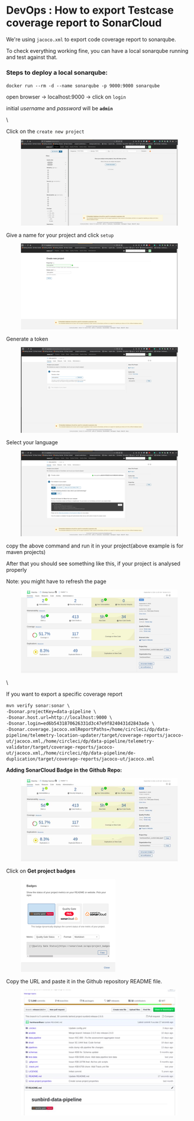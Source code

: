 # DevOps : How to export Testcase coverage report to SonarCloud

We're using `jacoco.xml` to export code coverage report to sonarqube.

To check everything working fine, you can have a local sonarqube running and test against that.

### Steps to deploy a local sonarqube: <a href="#howtoexporttestcasecoveragereporttosonarcloud-stepstodeployalocalsonarqube" id="howtoexporttestcasecoveragereporttosonarcloud-stepstodeployalocalsonarqube"></a>

`docker run --rm -d --name sonarqube -p 9000:9000 sonarqube`

open browser → localhost:9000 → click on `login`

initial _username_ and _password_ will be **`admin`**

\


Click on the `create new project`



<figure><img src="../../../../.gitbook/assets/image001.png" alt=""><figcaption></figcaption></figure>

Give a name for your project and click `setup`



<figure><img src="../../../../.gitbook/assets/image003.png" alt=""><figcaption></figcaption></figure>

Generate a token

<figure><img src="../../../../.gitbook/assets/image005.png" alt=""><figcaption></figcaption></figure>

Select your language



<figure><img src="../../../../.gitbook/assets/image007.png" alt=""><figcaption></figcaption></figure>

copy the above command and run it in your project(above example is for maven projects)

After that you should see something like this, if your project is analysed properly

Note: you might have to refresh the page



<figure><img src="../../../../.gitbook/assets/image011.png" alt=""><figcaption></figcaption></figure>

\


If you want to export a specific coverage report

```
mvn verify sonar:sonar \
-Dsonar.projectKey=data-pipeline \
-Dsonar.host.url=http://localhost:9000 \
-Dsonar.login=ed6b5431870626331d3c47e9f8240431d2843ade \
-Dsonar.coverage.jacoco.xmlReportPaths=/home/circleci/dp/data-pipeline/telemetry-location-updater/target/coverage-reports/jacoco-ut/jacoco.xml,/home/circleci/dp/data-pipeline/telemetry-validator/target/coverage-reports/jacoco-ut/jacoco.xml,/home/circleci/dp/data-pipeline/de-duplication/target/coverage-reports/jacoco-ut/jacoco.xml
```

**Adding SonarCloud Badge in the Github Repo:**



<figure><img src="../../../../.gitbook/assets/image012.jpg" alt=""><figcaption></figcaption></figure>

Click on **Get project badges**



<figure><img src="../../../../.gitbook/assets/image013.png" alt=""><figcaption></figcaption></figure>

Copy the URL and paste it in the Github repository README file.



<figure><img src="../../../../.gitbook/assets/image016.jpg" alt=""><figcaption></figcaption></figure>

